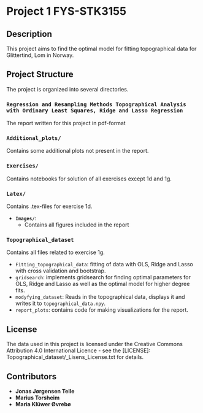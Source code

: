 # Project 1 FYS-STK3155

## Description
This project aims to find the optimal model for fitting topographical data for Glittertind, Lom in Norway.

## Project Structure
The project is organized into several directories.

### `Regression and Resampling Methods Topographical Analysis with Ordinary Least Squares, Ridge and Lasso Regression`
The report written for this project in pdf-format

### `Additional_plots/`
Contains some additional plots not present in the report.

### `Exercises/`
Contains notebooks for solution of all exercises except 1d and 1g.

### `Latex/`
Contains .tex-files for exercise 1d.

- **`Images/`**:
  - Contains all figures included in the report
 
### `Topographical_dataset`

Contains all files related to exercise 1g. 
- `Fitting_topographical_data`: fitting of data with OLS, Ridge and Lasso with cross validation and bootstrap.
- `gridsearch`: implements gridsearch for finding optimal parameters for OLS, Ridge and Lasso as well as the optimal model for higher degree fits.
- `modyfying_dataset`: Reads in the topographical data, displays it and writes it to `topographical_data.npy`.
- `report_plots`: contains code for making visualizations for the report.

## License

The data used in this project is licensed under the Creative Commons Attribution 4.0 International Licence - see the [LICENSE]: Topographical_dataset/_Lisens_License.txt for details.

## Contributors
- **Jonas Jørgensen Telle**
- **Marius Torsheim**
- **Maria Klüwer Øvrebø**
